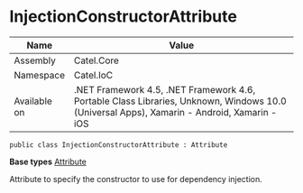 

# InjectionConstructorAttribute

Name|Value
---|---
Assembly|Catel.Core
Namespace|Catel.IoC
Available on|.NET Framework 4.5, .NET Framework 4.6, Portable Class Libraries, Unknown, Windows 10.0 (Universal Apps), Xamarin - Android, Xamarin - iOS

```
public class InjectionConstructorAttribute : Attribute
```

**Base types**
[Attribute]()


Attribute to specify the constructor to use for dependency injection.



